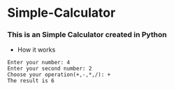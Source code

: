 # Simple-Calculator
### This is an Simple Calculator created in Python
- How it works
``` output
Enter your number: 4
Enter your second number: 2
Choose your operation(+,-,*,/): +
The result is 6
```
